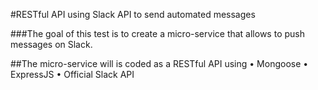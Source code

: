 #RESTful API using Slack API to send automated messages

###The goal of this test is to create a micro-service that allows to push messages on Slack.

##The micro-service will is coded as a RESTful API using
• Mongoose
• ExpressJS
• Official Slack API